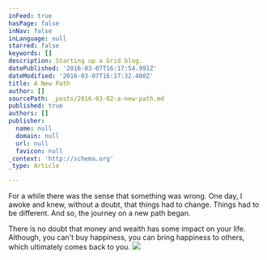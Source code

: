 ```yaml
---
inFeed: true
hasPage: false
inNav: false
inLanguage: null
starred: false
keywords: []
description: Starting up a Grid blog.
datePublished: '2016-03-07T16:17:54.991Z'
dateModified: '2016-03-07T16:17:32.480Z'
title: A New Path
author: []
sourcePath: _posts/2016-03-02-a-new-path.md
published: true
authors: []
publisher:
  name: null
  domain: null
  url: null
  favicon: null
_context: 'http://schema.org'
_type: Article

---
```

For a while there was the sense that something was wrong. One day, I awoke and knew, without a doubt, that things had to change. Things had to be different. And so, the journey on a new path began. 

There is no doubt that money and wealth has some impact on your life. Although, you can't buy happiness, you can bring happiness to others, which ultimately comes back to you. ![](https://the-grid-user-content.s3-us-west-2.amazonaws.com/fbf48a3d-70ee-4fff-a545-1275879b9866.jpg)